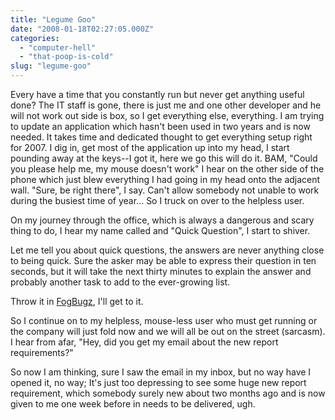 ```yaml
---
title: "Legume Goo"
date: "2008-01-18T02:27:05.000Z"
categories: 
  - "computer-hell"
  - "that-poop-is-cold"
slug: "legume-goo"
---
```


Every have a time that you constantly run but never get anything useful done? The IT staff is gone, there is just me and one other developer and he will not work out side is box, so I get everything else, everything. I am trying to update an application which hasn't been used in two years and is now needed. It takes time and dedicated thought to get everything setup right for 2007. I dig in, get most of the application up into my head, I start pounding away at the keys--I got it, here we go this will do it. BAM, "Could you please help me, my mouse doesn't work" I hear on the other side of the phone which just blew everything I had going in my head onto the adjacent wall. "Sure, be right there", I say. Can't allow somebody not unable to work during the busiest time of year... So I truck on over to the helpless user.

On my journey through the office, which is always a dangerous and scary thing to do, I hear my name called and "Quick Question", I start to shiver.

Let me tell you about quick questions, the answers are never anything close to being quick. Sure the asker may be able to express their question in ten seconds, but it will take the next thirty minutes to explain the answer and probably another task to add to the ever-growing list.

Throw it in [FogBugz](http://www.fogcreek.com/fogbugz), I'll get to it.

So I continue on to my helpless, mouse-less user who must get running or the company will just fold now and we will all be out on the street (sarcasm). I hear from afar, "Hey, did you get my email about the new report requirements?"

So now I am thinking, sure I saw the email in my inbox, but no way have I opened it, no way; It's just too depressing to see some huge new report requirement, which somebody surely new about two months ago and is now given to me one week before in needs to be delivered, ugh.
